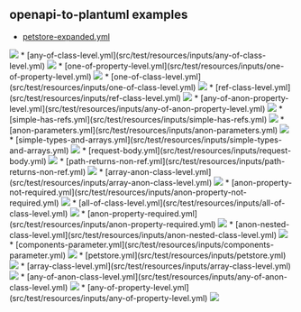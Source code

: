 ## openapi-to-plantuml examples

* [petstore-expanded.yml](src/test/resources/inputs/petstore-expanded.yml)
<img src="src/docs/tests/petstore-expanded.svg"/>
* [any-of-class-level.yml](src/test/resources/inputs/any-of-class-level.yml)
<img src="src/docs/tests/any-of-class-level.svg"/>
* [one-of-property-level.yml](src/test/resources/inputs/one-of-property-level.yml)
<img src="src/docs/tests/one-of-property-level.svg"/>
* [one-of-class-level.yml](src/test/resources/inputs/one-of-class-level.yml)
<img src="src/docs/tests/one-of-class-level.svg"/>
* [ref-class-level.yml](src/test/resources/inputs/ref-class-level.yml)
<img src="src/docs/tests/ref-class-level.svg"/>
* [any-of-anon-property-level.yml](src/test/resources/inputs/any-of-anon-property-level.yml)
<img src="src/docs/tests/any-of-anon-property-level.svg"/>
* [simple-has-refs.yml](src/test/resources/inputs/simple-has-refs.yml)
<img src="src/docs/tests/simple-has-refs.svg"/>
* [anon-parameters.yml](src/test/resources/inputs/anon-parameters.yml)
<img src="src/docs/tests/anon-parameters.svg"/>
* [simple-types-and-arrays.yml](src/test/resources/inputs/simple-types-and-arrays.yml)
<img src="src/docs/tests/simple-types-and-arrays.svg"/>
* [request-body.yml](src/test/resources/inputs/request-body.yml)
<img src="src/docs/tests/request-body.svg"/>
* [path-returns-non-ref.yml](src/test/resources/inputs/path-returns-non-ref.yml)
<img src="src/docs/tests/path-returns-non-ref.svg"/>
* [array-anon-class-level.yml](src/test/resources/inputs/array-anon-class-level.yml)
<img src="src/docs/tests/array-anon-class-level.svg"/>
* [anon-property-not-required.yml](src/test/resources/inputs/anon-property-not-required.yml)
<img src="src/docs/tests/anon-property-not-required.svg"/>
* [all-of-class-level.yml](src/test/resources/inputs/all-of-class-level.yml)
<img src="src/docs/tests/all-of-class-level.svg"/>
* [anon-property-required.yml](src/test/resources/inputs/anon-property-required.yml)
<img src="src/docs/tests/anon-property-required.svg"/>
* [anon-nested-class-level.yml](src/test/resources/inputs/anon-nested-class-level.yml)
<img src="src/docs/tests/anon-nested-class-level.svg"/>
* [components-parameter.yml](src/test/resources/inputs/components-parameter.yml)
<img src="src/docs/tests/components-parameter.svg"/>
* [petstore.yml](src/test/resources/inputs/petstore.yml)
<img src="src/docs/tests/petstore.svg"/>
* [array-class-level.yml](src/test/resources/inputs/array-class-level.yml)
<img src="src/docs/tests/array-class-level.svg"/>
* [any-of-anon-class-level.yml](src/test/resources/inputs/any-of-anon-class-level.yml)
<img src="src/docs/tests/any-of-anon-class-level.svg"/>
* [any-of-property-level.yml](src/test/resources/inputs/any-of-property-level.yml)
<img src="src/docs/tests/any-of-property-level.svg"/>